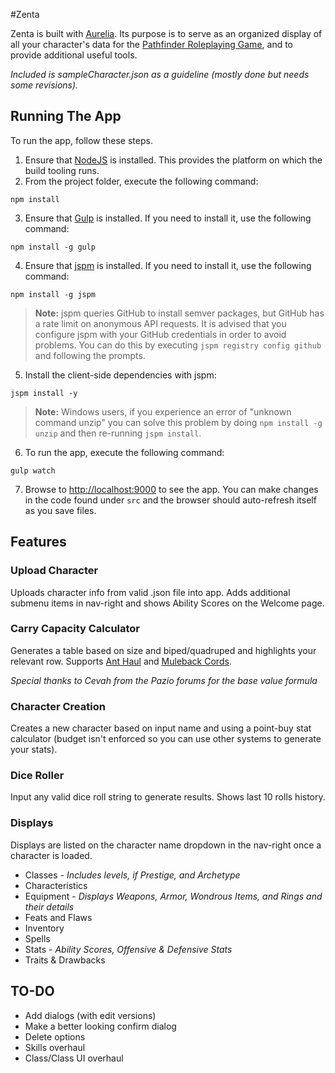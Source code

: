 #Zenta

Zenta is built with [Aurelia](http://www.aurelia.io/). Its purpose is to serve as an organized display of all your character's data for the [Pathfinder Roleplaying Game](http://paizo.com/pathfinder/), and to provide additional useful tools.

*Included is sampleCharacter.json as a guideline (mostly done but needs some revisions).*
## Running The App

To run the app, follow these steps.

1. Ensure that [NodeJS](http://nodejs.org/) is installed. This provides the platform on which the build tooling runs.
2. From the project folder, execute the following command:

  ```shell
  npm install
  ```
3. Ensure that [Gulp](http://gulpjs.com/) is installed. If you need to install it, use the following command:

  ```shell
  npm install -g gulp
  ```
4. Ensure that [jspm](http://jspm.io/) is installed. If you need to install it, use the following command:

  ```shell
  npm install -g jspm
  ```
  > **Note:** jspm queries GitHub to install semver packages, but GitHub has a rate limit on anonymous API requests. It is advised that you configure jspm with your GitHub credentials in order to avoid problems. You can do this by executing `jspm registry config github` and following the prompts.
5. Install the client-side dependencies with jspm:

  ```shell
  jspm install -y
  ```
  >**Note:** Windows users, if you experience an error of "unknown command unzip" you can solve this problem by doing `npm install -g unzip` and then re-running `jspm install`.
6. To run the app, execute the following command:

  ```shell
  gulp watch
  ```
7. Browse to [http://localhost:9000](http://localhost:9000) to see the app. You can make changes in the code found under `src` and the browser should auto-refresh itself as you save files.

## Features
### Upload Character
Uploads character info from valid .json file into app. Adds additional submenu items in nav-right and shows Ability Scores on the Welcome page.

### Carry Capacity Calculator
Generates a table based on size and biped/quadruped and highlights your relevant row. Supports [Ant Haul](http://www.d20pfsrd.com/magic/all-spells/a/ant-haul) and [Muleback Cords](http://www.d20pfsrd.com/magic-items/wondrous-items/wondrous-items/m-p/muleback-cords).

*Special thanks to Cevah from the Pazio forums for the base value formula*

### Character Creation
Creates a new character based on input name and using a point-buy stat calculator (budget isn't enforced so you can use other systems to generate your stats).

### Dice Roller
Input any valid dice roll string to generate results. Shows last 10 rolls history.

### Displays
Displays are listed on the character name dropdown in the nav-right once a character is loaded.
- Classes - *Includes levels, if Prestige, and Archetype*
- Characteristics
- Equipment - *Displays Weapons, Armor, Wondrous Items, and Rings and their details*
- Feats and Flaws
- Inventory
- Spells
- Stats - *Ability Scores, Offensive & Defensive Stats*
- Traits & Drawbacks

## TO-DO
- Add dialogs (with edit versions)
- Make a better looking confirm dialog
- Delete options
- Skills overhaul
- Class/Class UI overhaul